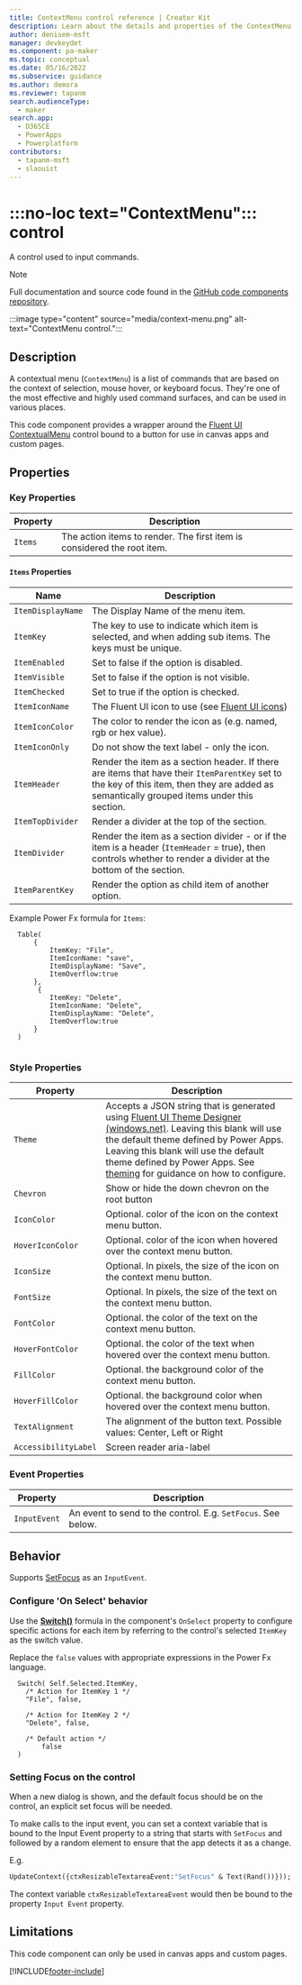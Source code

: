 ```yaml
---
title: ContextMenu control reference | Creator Kit
description: Learn about the details and properties of the ContextMenu control in the Creator Kit.
author: denisem-msft
manager: devkeydet
ms.component: pa-maker
ms.topic: conceptual
ms.date: 05/16/2022
ms.subservice: guidance
ms.author: demora
ms.reviewer: tapanm
search.audienceType: 
  - maker
search.app: 
  - D365CE
  - PowerApps
  - Powerplatform
contributors:
  - tapanm-msft
  - slaouist
---
```


# :::no-loc text="ContextMenu"::: control

A control used to input commands.

> [!NOTE]
> Full documentation and source code found in the [GitHub code components repository](https://github.com/microsoft/powercat-code-components/tree/main/ContextMenu).

:::image type="content" source="media/context-menu.png" alt-text="ContextMenu control.":::

## Description

A contextual menu (`ContextMenu`) is a list of commands that are based on the context of selection, mouse hover, or keyboard focus. They're one of the most effective and highly used command surfaces, and can be used in various places.

This code component provides a wrapper around the [Fluent UI ContextualMenu](https://developer.microsoft.com/fluentui#/controls/web/contextualmenu) control bound to a button for use in canvas apps and custom pages.

## Properties

### Key Properties

| Property | Description |
| -------- | ----------- |
| `Items` | The action items to render. The first item is considered the root item. |

#### `Items` Properties

| Name | Description |
| ------ | ----------- |
| `ItemDisplayName` |The Display Name of the menu item. |
| `ItemKey` |The key to use to indicate which item is selected, and when adding sub items. The keys must be unique. |
| `ItemEnabled` |Set to false if the option is disabled. |
| `ItemVisible` |Set to false if the option is not visible. |
| `ItemChecked` |Set to true if the option is checked. |
| `ItemIconName` |The Fluent UI icon to use (see [Fluent UI icons](https://developer.microsoft.com/en-us/fluentui#/styles/web/icons)) |
| `ItemIconColor` |The color to render the icon as (e.g. named, rgb or hex value). |
| `ItemIconOnly` |Do not show the text label - only the icon. |
| `ItemHeader` |Render the item as a section header. If there are items that have their `ItemParentKey` set to the key of this item, then they are added as semantically grouped items under this section. |
| `ItemTopDivider` | Render a divider at the top of the section. |
| `ItemDivider` |Render the item as a section divider - or if the item is a header (`ItemHeader` = true), then controls whether to render a divider at the bottom of the section. |
| `ItemParentKey` |Render the option as child item of another option. |

Example Power Fx formula for `Items`:

  ```powerapps-dot
    Table(
        {
            ItemKey: "File",
            ItemIconName: "save",
            ItemDisplayName: "Save",
            ItemOverflow:true
        },
         {
            ItemKey: "Delete",
            ItemIconName: "Delete",
            ItemDisplayName: "Delete",
            ItemOverflow:true
        }
    )
    
  ```

### Style Properties

| Property | Description |
| -------- | ----------- |
| `Theme` |Accepts a JSON string that is generated using [Fluent UI Theme Designer (windows.net)](https://fabricweb.z5.web.core.windows.net/pr-deploy-site/refs/heads/master/theming-designer/). Leaving this blank will use the default theme defined by Power Apps. Leaving this blank will use the default theme defined by Power Apps. See [theming](theme.md) for guidance on how to configure. |
| `Chevron` | Show or hide the down chevron on the root button |
| `IconColor` | Optional. color of the icon on the context menu button. |
| `HoverIconColor` | Optional. color of the icon when hovered over the context menu button. |
| `IconSize` | Optional. In pixels, the size of the icon on the context menu button. |
| `FontSize` | Optional. In pixels, the size of the text on the context menu button. |
| `FontColor` | Optional. the color of the text on the context menu button. |
| `HoverFontColor` | Optional. the color of the text when hovered over the context menu button. |
| `FillColor` | Optional. the background color of the context menu button. |
| `HoverFillColor` | Optional. the background color when hovered over the context menu button. |
| `TextAlignment` | The alignment of the button text. Possible values: Center, Left or Right |
| `AccessibilityLabel` | Screen reader aria-label |

### Event Properties

| Property | Description |
| -------- | ----------- |
| `InputEvent` | An event to send to the control. E.g. `SetFocus`. See below. |

## Behavior

Supports [SetFocus](setfocus.md) as an `InputEvent`.

### Configure 'On Select' behavior

Use the [**Switch()**](/power-apps/maker/canvas-apps/functions/function-if) formula in the component's `OnSelect` property to configure specific actions for each item by referring to the control's selected `ItemKey` as the switch value.

Replace the `false` values with appropriate expressions in the Power Fx language.

  ```powerapps-dot
    Switch( Self.Selected.ItemKey,
      /* Action for ItemKey 1 */
      "File", false,
      
      /* Action for ItemKey 2 */
      "Delete", false,
    
      /* Default action */
          false
    )
  ```

### Setting Focus on the control

When a new dialog is shown, and the default focus should be on the control, an explicit set focus will be needed. 

To make calls to the input event, you can set a context variable that is bound to the Input Event property to a string that starts with `SetFocus` and followed by a random element to ensure that the app detects it as a change.

E.g.

```vb
UpdateContext({ctxResizableTextareaEvent:"SetFocus" & Text(Rand())}));
```

The context variable `ctxResizableTextareaEvent` would then be bound to the property `Input Event` property.

## Limitations

This code component can only be used in canvas apps and custom pages.

[!INCLUDE[footer-include](../../includes/footer-banner.md)]